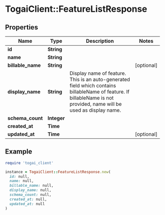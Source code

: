# TogaiClient::FeatureListResponse

## Properties

| Name | Type | Description | Notes |
| ---- | ---- | ----------- | ----- |
| **id** | **String** |  |  |
| **name** | **String** |  |  |
| **billable_name** | **String** |  | [optional] |
| **display_name** | **String** | Display name of feature. This is an auto-generated field which contains billableName of feature. If billableName is not provided, name will be used as display name.  |  |
| **schema_count** | **Integer** |  |  |
| **created_at** | **Time** |  |  |
| **updated_at** | **Time** |  | [optional] |

## Example

```ruby
require 'togai_client'

instance = TogaiClient::FeatureListResponse.new(
  id: null,
  name: null,
  billable_name: null,
  display_name: null,
  schema_count: null,
  created_at: null,
  updated_at: null
)
```

